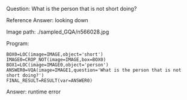 Question: What is the person that is not short doing?

Reference Answer: looking down

Image path: ./sampled_GQA/n566028.jpg

Program:

```
BOX0=LOC(image=IMAGE,object='short')
IMAGE0=CROP_NOT(image=IMAGE,box=BOX0)
BOX1=LOC(image=IMAGE0,object='person')
ANSWER0=VQA(image=IMAGE1,question='What is the person that is not short doing?')
FINAL_RESULT=RESULT(var=ANSWER0)
```
Answer: runtime error

